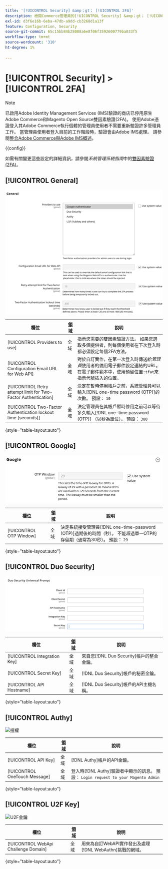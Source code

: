 ```yaml
---
title: '[!UICONTROL Security] &amp；gt； [!UICONTROL 2FA]'
description: 檢閱Commerce管理員的[!UICONTROL Security] &amp；gt； [!UICONTROL 2FA]頁面上的組態設定。
exl-id: d3f6e16b-6eba-47db-a9dd-cb3268d1a13f
feature: Configuration, Security
source-git-commit: 65c15bb84b28088a6e8f06f3592600779ba033f5
workflow-type: tm+mt
source-wordcount: '310'
ht-degree: 1%

---
```


# [!UICONTROL Security] > [!UICONTROL 2FA]

>[!NOTE]
>
>已啟用Adobe Identity Management Services (IMS)驗證的商店已停用原生Adobe Commerce和Magento Open Source雙因素驗證(2FA)。 使用Adobe憑證登入其Adobe Commerce執行個體的管理員使用者不需要重新驗證許多管理員工作。 當管理員使用者登入目前的工作階段時，驗證會由Adobe IMS處理。 請參閱[整合Adobe Commerce與Adobe IMS概述](https://experienceleague.adobe.com/docs/commerce-admin/start/admin/ims/adobe-ims-integration-overview.html)。

{{config}}

如需有關變更這些設定的詳細資訊，請參閱&#x200B;_系統管理系統指南_&#x200B;中的[雙因素驗證(2FA)](../../systems/security-two-factor-authentication.md)。

## [!UICONTROL General]

![一般](./assets/2fa-general.png)<!-- zoom -->

| 欄位 | [領域](../../getting-started/websites-stores-views.md#scope-settings) | 說明 |
|--- |--- |--- |
| [!UICONTROL Providers to use] | 全域 | 指示您需要的雙因素驗證方法。 如果您選取多個提供者，則每個使用者在下次登入時都必須設定每個2FA方法。 |
| [!UICONTROL Configuration Email URL for Web API] | 全域 | 對於自訂實作，在第一次登入時傳送給&#x200B;_管理員_&#x200B;使用者的備用電子郵件設定連結的URL。 在電子郵件範本中，使用預留位置`:tfat`來指示代號插入的位置。 |
| [!UICONTROL Retry attempt limit for Two-Factor Authentication] | 全域 | 決定在暫時停用帳戶之前，系統管理員可以輸入[!DNL one-time password (OTP)]的次數。 預設： `10` |
| [!UICONTROL Two-Factor Authentication lockout time (seconds)] | 全域 | 決定管理員在其帳戶暫時停用之前可以等待多久輸入[!DNL one-time password (OTP)] （以秒為單位）。 預設： `300` |

{style="table-layout:auto"}

## [!UICONTROL Google]

![Google](./assets/2fa-google.png)<!-- zoom -->

| 欄位 | [領域](../../getting-started/websites-stores-views.md#scope-settings) | 說明 |
|--- |--- |--- |
| [!UICONTROL OTP Window] | 全域 | 決定系統接受管理員[!DNL one-time-password (OTP)]過期後的時間（秒）。 不能超過單一OTP的存留期（通常為30秒）。 預設： `29` |

{style="table-layout:auto"}

## [!UICONTROL Duo Security]

![Duo安全性](./assets/2fa-duo-security.png)<!-- zoom -->

| 欄位 | [領域](../../getting-started/websites-stores-views.md#scope-settings) | 說明 |
|--- |--- |--- |
| [!UICONTROL Integration Key] | 全域 | 來自您[!DNL Duo Security]帳戶的整合金鑰。 |
| [!UICONTROL Secret Key] | 全域 | [!DNL Duo Security]帳戶的秘密金鑰。 |
| [!UICONTROL API Hostname] | 全域 | [!DNL Duo Security]帳戶的API主機名稱。 |

{style="table-layout:auto"}

## [!UICONTROL Authy]

![授權](./assets/2fa-authy.png)<!-- zoom -->

| 欄位 | [領域](../../getting-started/websites-stores-views.md#scope-settings) | 說明 |
|--- |--- |--- |
| [!UICONTROL API Key] | 全域 | [!DNL Authy]帳戶的API金鑰。 |
| [!UICONTROL OneTouch Message] | 全域 | 登入時[!DNL Authy]驗證者中顯示的訊息。 預設： `Login request to your Magento Admin` |

{style="table-layout:auto"}

## [!UICONTROL U2F Key]

![U2F金鑰](./assets/2fa-u2f-key.png)<!-- zoom -->

| 欄位 | [領域](../../getting-started/websites-stores-views.md#scope-settings) | 說明 |
|--- |--- |--- |
| [!UICONTROL WebApi Challenge Domain] | 全域 | 用來為自訂WebAPI實作發出及處理[!DNL WebAuthn]挑戰的網域。 |

{style="table-layout:auto"}
